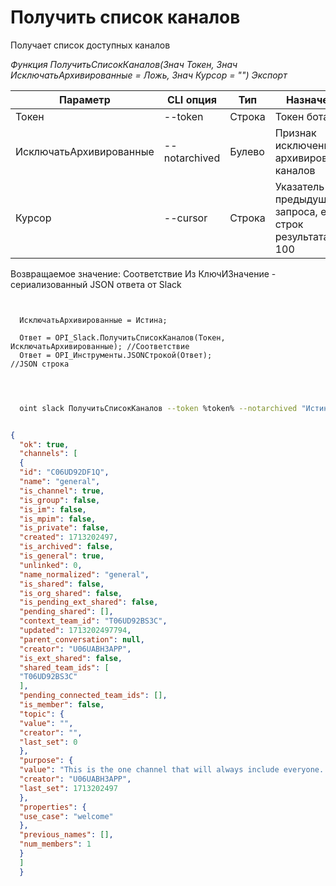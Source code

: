 ﻿---
sidebar_position: 1
---

# Получить список каналов
 Получает список доступных каналов


*Функция ПолучитьСписокКаналов(Знач Токен, Знач ИсключатьАрхивированные = Ложь, Знач Курсор = "") Экспорт*

  | Параметр | CLI опция | Тип | Назначение |
  |-|-|-|-|
  | Токен | --token | Строка | Токен бота |
  | ИсключатьАрхивированные | --notarchived | Булево | Признак исключения архивированных каналов |
  | Курсор | --cursor | Строка | Указатель из предыдущего запроса, если строк результата > 100 |

  
  Возвращаемое значение:   Соответствие Из КлючИЗначение - сериализованный JSON ответа от Slack

```bsl title="Пример кода"
	
  
  ИсключатьАрхивированные = Истина;
  
  Ответ = OPI_Slack.ПолучитьСписокКаналов(Токен, ИсключатьАрхивированные); //Соответствие
  Ответ = OPI_Инструменты.JSONСтрокой(Ответ);                              //JSON строка
  
	
```

```sh title="Пример команды CLI"
    
  oint slack ПолучитьСписокКаналов --token %token% --notarchived "Истина" --cursor %cursor%

```


```json title="Результат"

{
  "ok": true,
  "channels": [
  {
  "id": "C06UD92DF1Q",
  "name": "general",
  "is_channel": true,
  "is_group": false,
  "is_im": false,
  "is_mpim": false,
  "is_private": false,
  "created": 1713202497,
  "is_archived": false,
  "is_general": true,
  "unlinked": 0,
  "name_normalized": "general",
  "is_shared": false,
  "is_org_shared": false,
  "is_pending_ext_shared": false,
  "pending_shared": [],
  "context_team_id": "T06UD92BS3C",
  "updated": 1713202497794,
  "parent_conversation": null,
  "creator": "U06UABH3APP",
  "is_ext_shared": false,
  "shared_team_ids": [
  "T06UD92BS3C"
  ],
  "pending_connected_team_ids": [],
  "is_member": false,
  "topic": {
  "value": "",
  "creator": "",
  "last_set": 0
  },
  "purpose": {
  "value": "This is the one channel that will always include everyone. It’s a great spot for announcements and team-wide conversations.",
  "creator": "U06UABH3APP",
  "last_set": 1713202497
  },
  "properties": {
  "use_case": "welcome"
  },
  "previous_names": [],
  "num_members": 1
  }
  ]
  }

```
